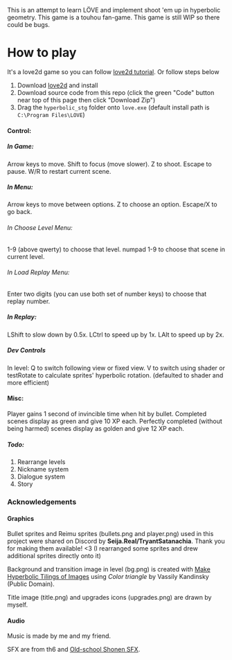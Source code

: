 This is an attempt to learn LÖVE and implement shoot 'em up in hyperbolic geometry.
This game is a touhou fan-game.
This game is still WIP so there could be bugs.

# How to play

It's a love2d game so you can follow [love2d tutorial](https://love2d.org/wiki/Getting_Started). Or follow steps below
1. Download [love2d](https://love2d.org/) and install
2. Download source code from this repo (click the green "Code" button near top of this page then click "Download Zip")
3. Drag the `hyperbolic_stg` folder onto `love.exe` (default install path is `C:\Program Files\LOVE`)

#### Control:
##### In Game:
Arrow keys to move.
Shift to focus (move slower).
Z to shoot.
Escape to pause.
W/R to restart current scene.
##### In Menu:
Arrow keys to move between options.
Z to choose an option.
Escape/X to go back.
###### In Choose Level Menu:
1-9 (above qwerty) to choose that level.
numpad 1-9 to choose that scene in current level.
###### In Load Replay Menu:
Enter two digits (you can use both set of number keys) to choose that replay number.
##### In Replay:
LShift to slow down by 0.5x.
LCtrl to speed up by 1x.
LAlt to speed up by 2x.

##### Dev Controls
In level: Q to switch following view or fixed view. V to switch using shader or testRotate to calculate sprites' hyperbolic rotation. (defaulted to shader and more efficient)

#### Misc:
Player gains 1 second of invincible time when hit by bullet.
Completed scenes display as green and give 10 XP each.
Perfectly completed (without being harmed) scenes display as golden and give 12 XP each.

##### Todo:
1. Rearrange levels
2. Nickname system
3. Dialogue system
4. Story


### Acknowledgements

#### Graphics

Bullet sprites and Reimu sprites (bullets.png and player.png) used in this project were shared on Discord by **Seija.Real/TryantSatanachia**. Thank you for making them available! <3
(I rearranged some sprites and drew additional sprites directly onto it)

Background and transition image in level (bg.png) is created with [Make Hyperbolic Tilings of Images](https://www.malinc.se/m/ImageTiling.php) using *Color triangle* by Vassily Kandinsky (Public Domain).

Title image (title.png) and upgrades icons (upgrades.png) are drawn by myself.

#### Audio

Music is made by me and my friend.

SFX are from th6 and [Old-school Shonen SFX](https://heltonyan.itch.io/retroanimesfx).
